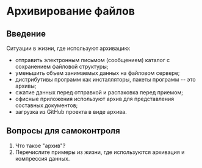 # Архивирование файлов

## Введение

Ситуации в жизни, где используют архивацию:
* отправить электронным письмом (сообщением) каталог с сохранением файловой структуры;
* уменьшить объем занимаемых данных на файловом сервере;
* дистрибутивы программ как инсталляторы, пакеты программ -- это архивы;
* сжатие данных перед отправкой и распаковка перед приемом;
* офисные приложения используют архив для представления составных документов;
* загрузка из GitHub проекта в виде архива.


## Вопросы для самоконтроля

1. Что такое "архив"?
1. Перечислите примеры из жизни, где используются архивация и компрессия данных.